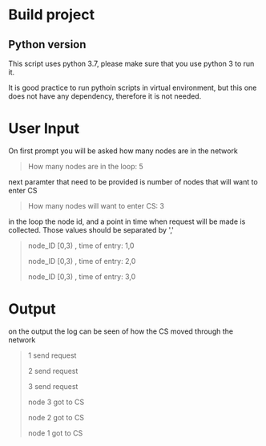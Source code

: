 # Build project
## Python version
This script uses python 3.7, please make sure that you use python 3 to run it.

It is good practice to run pythoin scripts in virtual environment, but this one does not have any dependency, therefore it is not needed.


# User Input
On first prompt you will be asked how many nodes are in the network
>How many nodes are in the loop: 5

next paramter that need to be provided is number of nodes that will want to enter CS
>How many nodes will want to enter CS: 3

in the loop the node id, and a point in time when request will be made is collected.
Those values should be separated by ','

>node_ID [0,3) , time of entry: 1,0
>
>node_ID [0,3) , time of entry: 2,0
>
>node_ID [0,3) , time of entry: 3,0



# Output

on the output the log can be seen of how the CS moved through the network

>1 send request
>
>2 send request
>
>3 send request
>
>node 3 got to CS
>
>node 2 got to CS
>
>node 1 got to CS